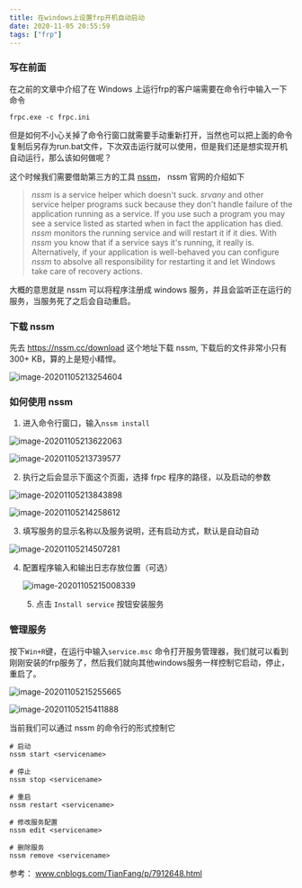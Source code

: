 ```yaml
---
title: 在windows上设置frp开机自动启动
date: 2020-11-05 20:55:59
tags: ["frp"]
---
```


### 写在前面

在之前的文章中介绍了在 Windows 上运行frp的客户端需要在命令行中输入一下命令

```
frpc.exe -c frpc.ini
```

但是如何不小心关掉了命令行窗口就需要手动重新打开，当然也可以把上面的命令复制后另存为run.bat文件，下次双击运行就可以使用，但是我们还是想实现开机自动运行，那么该如何做呢？

这个时候我们需要借助第三方的工具 [nssm](https://nssm.cc/)， nssm 官网的介绍如下

> *nssm* is a service helper which doesn't suck. *srvany* and other service helper programs suck because they don't handle failure of the application running as a service. If you use such a program you may see a service listed as started when in fact the application has died. *nssm* monitors the running service and will restart it if it dies. With *nssm* you know that if a service says it's running, it really is. Alternatively, if your application is well-behaved you can configure *nssm* to absolve all responsibility for restarting it and let Windows take care of recovery actions.

大概的意思就是 nssm 可以将程序注册成 windows 服务，并且会监听正在运行的服务，当服务死了之后会自动重启。

### 下载 nssm

先去 https://nssm.cc/download 这个地址下载 nssm, 下载后的文件非常小只有 300+ KB，算的上是短小精悍。

![image-20201105213254604](https://static.aalmix.com/20201106173532.png)



### 如何使用 nssm

1. 进入命令行窗口，输入`nssm install `

![image-20201105213622063](https://static.aalmix.com/20201106173550.png)

![image-20201105213739577](https://static.aalmix.com/20201106173557.png)

2. 执行之后会显示下面这个页面，选择 frpc 程序的路径，以及启动的参数

![image-20201105213843898](https://static.aalmix.com/20201106173601.png)

![image-20201105214258612](https://static.aalmix.com/20201106173603.png)

3. 填写服务的显示名称以及服务说明，还有启动方式，默认是自动自动

![image-20201105214507281](https://static.aalmix.com/20201106173606.png)

4. 配置程序输入和输出日志存放位置（可选）

   ![image-20201105215008339](https://static.aalmix.com/20201106173609.png)

   5. 点击 `Install service` 按钮安装服务

### 管理服务

按下`Win+R`键，在运行中输入`service.msc` 命令打开服务管理器，我们就可以看到刚刚安装的frp服务了，然后我们就向其他windows服务一样控制它启动，停止，重启了。

![image-20201105215255665](https://static.aalmix.com/20201106173612.png)



![image-20201105215411888](https://static.aalmix.com/20201106173615.png)

当前我们可以通过 nssm 的命令行的形式控制它

```
# 启动
nssm start <servicename>

# 停止
nssm stop <servicename>

# 重启
nssm restart <servicename>

# 修改服务配置
nssm edit <servicename>

# 删除服务 
nssm remove <servicename>

```



参考： www.cnblogs.com/TianFang/p/7912648.html